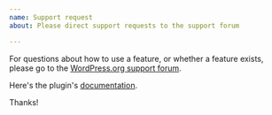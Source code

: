 ```yaml
---
name: Support request
about: Please direct support requests to the support forum

---
```


For questions about how to use a feature, or whether a feature exists, please go to the [WordPress.org support forum](https://wordpress.org/support/plugin/genesis-custom-blocks/).

Here's the plugin's [documentation](https://developer.wpengine.com/genesis-custom-blocks).

Thanks!
